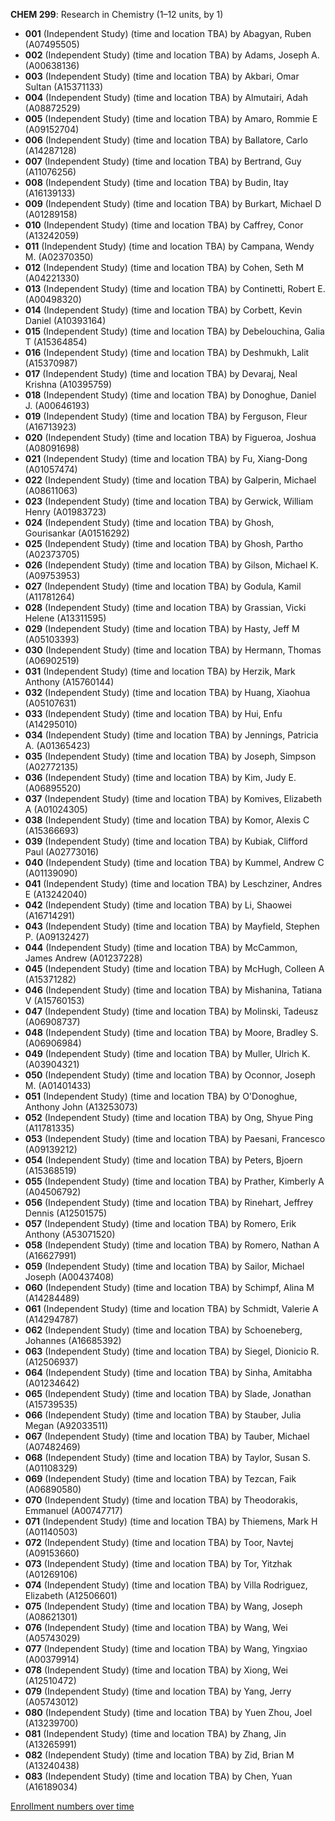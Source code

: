 **CHEM 299**: Research in Chemistry (1–12 units, by 1)

- **001** (Independent Study) (time and location TBA) by Abagyan, Ruben (A07495505)
- **002** (Independent Study) (time and location TBA) by Adams, Joseph A. (A00638136)
- **003** (Independent Study) (time and location TBA) by Akbari, Omar Sultan (A15371133)
- **004** (Independent Study) (time and location TBA) by Almutairi, Adah (A08872529)
- **005** (Independent Study) (time and location TBA) by Amaro, Rommie E (A09152704)
- **006** (Independent Study) (time and location TBA) by Ballatore, Carlo (A14287128)
- **007** (Independent Study) (time and location TBA) by Bertrand, Guy (A11076256)
- **008** (Independent Study) (time and location TBA) by Budin, Itay (A16139133)
- **009** (Independent Study) (time and location TBA) by Burkart, Michael D (A01289158)
- **010** (Independent Study) (time and location TBA) by Caffrey, Conor (A13242059)
- **011** (Independent Study) (time and location TBA) by Campana, Wendy M. (A02370350)
- **012** (Independent Study) (time and location TBA) by Cohen, Seth M (A04221330)
- **013** (Independent Study) (time and location TBA) by Continetti, Robert E. (A00498320)
- **014** (Independent Study) (time and location TBA) by Corbett, Kevin Daniel (A10393164)
- **015** (Independent Study) (time and location TBA) by Debelouchina, Galia T (A15364854)
- **016** (Independent Study) (time and location TBA) by Deshmukh, Lalit (A15370987)
- **017** (Independent Study) (time and location TBA) by Devaraj, Neal Krishna (A10395759)
- **018** (Independent Study) (time and location TBA) by Donoghue, Daniel J. (A00646193)
- **019** (Independent Study) (time and location TBA) by Ferguson, Fleur (A16713923)
- **020** (Independent Study) (time and location TBA) by Figueroa, Joshua (A08091698)
- **021** (Independent Study) (time and location TBA) by Fu, Xiang-Dong (A01057474)
- **022** (Independent Study) (time and location TBA) by Galperin, Michael (A08611063)
- **023** (Independent Study) (time and location TBA) by Gerwick, William Henry (A01983723)
- **024** (Independent Study) (time and location TBA) by Ghosh, Gourisankar (A01516292)
- **025** (Independent Study) (time and location TBA) by Ghosh, Partho (A02373705)
- **026** (Independent Study) (time and location TBA) by Gilson, Michael K. (A09753953)
- **027** (Independent Study) (time and location TBA) by Godula, Kamil (A11781264)
- **028** (Independent Study) (time and location TBA) by Grassian, Vicki Helene (A13311595)
- **029** (Independent Study) (time and location TBA) by Hasty, Jeff M (A05103393)
- **030** (Independent Study) (time and location TBA) by Hermann, Thomas (A06902519)
- **031** (Independent Study) (time and location TBA) by Herzik, Mark Anthony (A15760144)
- **032** (Independent Study) (time and location TBA) by Huang, Xiaohua (A05107631)
- **033** (Independent Study) (time and location TBA) by Hui, Enfu (A14295010)
- **034** (Independent Study) (time and location TBA) by Jennings, Patricia A. (A01365423)
- **035** (Independent Study) (time and location TBA) by Joseph, Simpson (A02772135)
- **036** (Independent Study) (time and location TBA) by Kim, Judy E. (A06895520)
- **037** (Independent Study) (time and location TBA) by Komives, Elizabeth A (A01024305)
- **038** (Independent Study) (time and location TBA) by Komor, Alexis C (A15366693)
- **039** (Independent Study) (time and location TBA) by Kubiak, Clifford Paul (A02773016)
- **040** (Independent Study) (time and location TBA) by Kummel, Andrew C (A01139090)
- **041** (Independent Study) (time and location TBA) by Leschziner, Andres E (A13242040)
- **042** (Independent Study) (time and location TBA) by Li, Shaowei (A16714291)
- **043** (Independent Study) (time and location TBA) by Mayfield, Stephen P. (A09132427)
- **044** (Independent Study) (time and location TBA) by McCammon, James Andrew (A01237228)
- **045** (Independent Study) (time and location TBA) by McHugh, Colleen A (A15371282)
- **046** (Independent Study) (time and location TBA) by Mishanina, Tatiana V (A15760153)
- **047** (Independent Study) (time and location TBA) by Molinski, Tadeusz (A06908737)
- **048** (Independent Study) (time and location TBA) by Moore, Bradley S. (A06906984)
- **049** (Independent Study) (time and location TBA) by Muller, Ulrich K. (A03904321)
- **050** (Independent Study) (time and location TBA) by Oconnor, Joseph M. (A01401433)
- **051** (Independent Study) (time and location TBA) by O'Donoghue, Anthony John (A13253073)
- **052** (Independent Study) (time and location TBA) by Ong, Shyue Ping (A11781335)
- **053** (Independent Study) (time and location TBA) by Paesani, Francesco (A09139212)
- **054** (Independent Study) (time and location TBA) by Peters, Bjoern (A15368519)
- **055** (Independent Study) (time and location TBA) by Prather, Kimberly A (A04506792)
- **056** (Independent Study) (time and location TBA) by Rinehart, Jeffrey Dennis (A12501575)
- **057** (Independent Study) (time and location TBA) by Romero, Erik Anthony (A53071520)
- **058** (Independent Study) (time and location TBA) by Romero, Nathan A (A16627991)
- **059** (Independent Study) (time and location TBA) by Sailor, Michael Joseph (A00437408)
- **060** (Independent Study) (time and location TBA) by Schimpf, Alina M (A14284489)
- **061** (Independent Study) (time and location TBA) by Schmidt, Valerie A (A14294787)
- **062** (Independent Study) (time and location TBA) by Schoeneberg, Johannes (A16685392)
- **063** (Independent Study) (time and location TBA) by Siegel, Dionicio R. (A12506937)
- **064** (Independent Study) (time and location TBA) by Sinha, Amitabha (A01234642)
- **065** (Independent Study) (time and location TBA) by Slade, Jonathan (A15739535)
- **066** (Independent Study) (time and location TBA) by Stauber, Julia Megan (A92033511)
- **067** (Independent Study) (time and location TBA) by Tauber, Michael (A07482469)
- **068** (Independent Study) (time and location TBA) by Taylor, Susan S. (A01108329)
- **069** (Independent Study) (time and location TBA) by Tezcan, Faik (A06890580)
- **070** (Independent Study) (time and location TBA) by Theodorakis, Emmanuel (A00747717)
- **071** (Independent Study) (time and location TBA) by Thiemens, Mark H (A01140503)
- **072** (Independent Study) (time and location TBA) by Toor, Navtej (A09153660)
- **073** (Independent Study) (time and location TBA) by Tor, Yitzhak (A01269106)
- **074** (Independent Study) (time and location TBA) by Villa Rodriguez, Elizabeth (A12506601)
- **075** (Independent Study) (time and location TBA) by Wang, Joseph (A08621301)
- **076** (Independent Study) (time and location TBA) by Wang, Wei (A05743029)
- **077** (Independent Study) (time and location TBA) by Wang, Yingxiao (A00379914)
- **078** (Independent Study) (time and location TBA) by Xiong, Wei (A12510472)
- **079** (Independent Study) (time and location TBA) by Yang, Jerry (A05743012)
- **080** (Independent Study) (time and location TBA) by Yuen Zhou, Joel (A13239700)
- **081** (Independent Study) (time and location TBA) by Zhang, Jin (A13265991)
- **082** (Independent Study) (time and location TBA) by Zid, Brian M (A13240438)
- **083** (Independent Study) (time and location TBA) by Chen, Yuan (A16189034)

[Enrollment numbers over time](./CHEM299.tsv)
